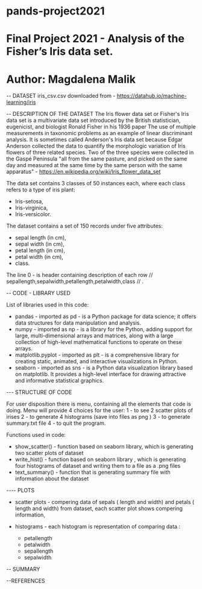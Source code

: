 # pands-project2021
# Final Project 2021 - Analysis of  the Fisher’s Iris data set.
# Author: Magdalena Malik

-- DATASET
iris_csv.csv downloaded from - https://datahub.io/machine-learning/iris

-- DESCRIPTION OF THE DATASET
The Iris flower data set or Fisher's Iris data set is a multivariate data set introduced by the British statistician, eugenicist, and biologist Ronald Fisher in his 1936 paper The use of multiple measurements in taxonomic problems as an example of linear discriminant analysis. It is sometimes called Anderson's Iris data set because Edgar Anderson collected the data to quantify the morphologic variation of Iris flowers of three related species. Two of the three species were collected in the Gaspé Peninsula "all from the same pasture, and picked on the same day and measured at the same time by the same person with the same apparatus" - https://en.wikipedia.org/wiki/Iris_flower_data_set

The data set contains 3 classes of 50 instances each, where each class refers to a type of iris plant:
- Iris-setosa, 
- Iris-virginica,
- Iris-versicolor.

The dataset contains a set of 150 records under five attributes:
- sepal length (in cm), 
- sepal width (in cm), 
- petal length (in cm), 
- petal width (in cm), 
- class.

The line 0 - is header containing description of each row // sepallength,sepalwidth,petallength,petalwidth,class // .

-- CODE - LIBRARY USED

List of libraries used in this code:
- pandas -  imported as pd - is a Python package for data science; it offers data structures for data manipulation and analysis.
- numpy - imported as np - is a library for the Python, adding support for large, multi-dimensional arrays and matrices, along with a large collection of high-level mathematical functions to operate on these arrays.
- matplotlib.pyplot - imported as plt - is a comprehensive library for creating static, animated, and interactive visualizations in Python.
- seaborn -  imported as sns -  is a Python data visualization library based on matplotlib. It provides a high-level interface for drawing attractive and informative statistical graphics.


--- STRUCTURE OF CODE

For user disposition there is menu, containing all the elements that code is doing. 
Menu will provide 4 choices for the user:
1 - to see 2 scatter plots of irises
2 - to generate 4 histograms (save into files as png )
3 - to generate summary.txt file 
4 - to quit the program.

Functions used in code:
 - show_scatter() - function based on seaborn library, which is generating two scatter plots of dataset
 - write_hist() - function based on seaborn library , which is generating four histograms of dataset and writing them to a file as a .png files
 - text_summary() - function that is generating summary file with information about the dataset

---- PLOTS

- scatter plots - compering data of sepals ( length and width) and petals ( length and width) from dataset, each scatter plot shows compering information,

- histograms - each histogram is representation of comparing data :
    - petallength
    - petalwidth
    - sepallength
    - sepalwidth


-- SUMMARY


--REFERENCES


